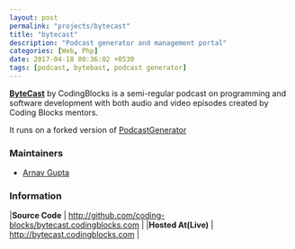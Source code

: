 ```yaml
---
layout: post
permalink: "projects/bytecast"
title: "bytecast"
description: "Podcast generator and management portal"
categories: [Web, Php]
date: 2017-04-18 00:36:02 +0530
tags: [podcast, bytebast, podcast generator]
---
```


**[ByteCast](https://bytecast.codingblocks.com)** by CodingBlocks is a semi-regular
podcast on programming and software development with both audio and
video episodes created by Coding Blocks mentors.

It runs on a forked version of [PodcastGenerator](http://www.podcastgenerator.net/)


### Maintainers

 - [Arnav Gupta](http://github.com/championswimmer)


### Information

|**Source Code** | <http://github.com/coding-blocks/bytecast.codingblocks.com> |
|**Hosted At(Live)** | <http://bytecast.codingblocks.com> |
